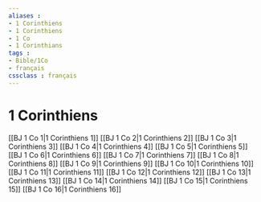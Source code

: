 ```yaml
---
aliases : 
- 1 Corinthiens
- 1 Corinthiens
- 1 Co
- 1 Corinthians
tags : 
- Bible/1Co
- français
cssclass : français
---
```


# 1 Corinthiens

[[BJ 1 Co 1|1 Corinthiens 1]]
[[BJ 1 Co 2|1 Corinthiens 2]]
[[BJ 1 Co 3|1 Corinthiens 3]]
[[BJ 1 Co 4|1 Corinthiens 4]]
[[BJ 1 Co 5|1 Corinthiens 5]]
[[BJ 1 Co 6|1 Corinthiens 6]]
[[BJ 1 Co 7|1 Corinthiens 7]]
[[BJ 1 Co 8|1 Corinthiens 8]]
[[BJ 1 Co 9|1 Corinthiens 9]]
[[BJ 1 Co 10|1 Corinthiens 10]]
[[BJ 1 Co 11|1 Corinthiens 11]]
[[BJ 1 Co 12|1 Corinthiens 12]]
[[BJ 1 Co 13|1 Corinthiens 13]]
[[BJ 1 Co 14|1 Corinthiens 14]]
[[BJ 1 Co 15|1 Corinthiens 15]]
[[BJ 1 Co 16|1 Corinthiens 16]]
